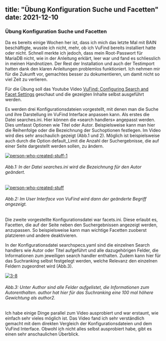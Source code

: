 title: "Übung Konfiguration Suche und Facetten"
date: 2021-12-10
---
<h3>Übung Konfiguration Suche und Facetten</h3>
<p>Da es bereits einige Wochen her ist, dass ich mich das letzte Mal mit BAIN beschäftigte, wusste ich nicht, mehr, ob ich VuFind bereits installiert hatte oder nicht. Schnell merkte ich jedoch, dass mein Root-Passwort für MariaDB nicht, wie in der Anleitung erklärt, leer war und fand es schliesslich in meinen Handnotizen. Der Rest der Installation und auch der Testimport hatten dank den klaren Anleitungen problemlos funktioniert. Ich nehmen mir für die Zukunft vor, gemachtes besser zu dokumentieren, um damit nicht so viel Zeit zu verlieren. </p>
<p>Für die Übung soll das Youtube Video <a href=" https://www.youtube.com/watch?v=qFbW8u9UQyM&list=PL5_8_wT3JpgE5rv38PwE2ulKlgzBY389y&index=5"> VuFind: Configuring Search and Facet Settings</a> geschaut und die gezeigten Inhalte selbst ausgeführt werden. </p>
<p>Es werden drei Konfigurationsdateien vorgestellt, mit denen man die Suche und ihre Darstellung im VuFind Interface anpassen kann. Als erstes die Datei searches.ini. Hier können die «search handlers» angepasst werden. Dies umfasst Optionen wie Titel oder Autor. Beispielsweise kann man hier die Reihenfolge oder die Bezeichnung der Suchoptionen festlegen. Im Video wird dies sehr anschaulich gezeigt (Abb.1 und 2). Möglich ist beispielsweise auch durch die Option default_Limit die Anzahl der Suchergebnisse, die auf einer Seite dargestellt werden sollen, zu ändern.</p>
<a href="https://ibb.co/y5Lw4k5"><img src="https://i.ibb.co/k0YRmD0/person-who-created-stuff-1.png" alt="person-who-created-stuff-1" border="0"></a>
<h6><i>Abb.1: In der Datei searches.ini wird die Bezeichnung für den Autor geändert. </i></h6>


<a href="https://ibb.co/KWJ2sPQ"><img src="https://i.ibb.co/zZzX2ML/person-who-created-stuff.png" alt="person-who-created-stuff" border="0"></a>
<h6><i>Abb.2: Im User Interface von VuFind wird dann der geänderte Begriff angezeigt. </i></h6>

<p>Die zweite vorgestellte Konfigurationsdatei war facets.ini. Diese erlaubt es, Facetten, die auf der Seite neben den Suchergebnissen angezeigt werden, anzupassen. So beispielsweise kann man wichtige Facetten zuoberst platzieren und andere deaktivieren.</p>
<p> In der Konfigurationsdatei searchspecs.yaml sind die einzelnen Search handlers wie Autor oder Titel aufgeführt und alle dazugehörigen Felder, die Informationen zum jeweiligen search handler enthalten. Zudem kann hier für das Suchranking selbst festgelegt werden, welche Relevanz den einzelnen Feldern zugeordnet wird (Abb.3). </p>
<a href="https://ibb.co/wM2dG35"><img src="https://i.ibb.co/Lns0jbV/3-8.png" alt="3-8" border="0"></a>
<h6><i>Abb.3: Unter Author sind alle Felder aufgelistet, die Informationen zum Autorenthalten. author hat hier für das Suchranking eine 100 mal höhere Gewichtung als author2. </i></h6>
<p>Ich habe einige Dinge parallel zum Video ausprobiert und war erstaunt, wie einfach sehr vieles möglich ist. Das Video fand ich sehr verständlich gemacht mit dem direkten Vergleich der Konfigurationsdateien und dem VuFind Interface. Obwohl ich nicht alles selbst ausprobiert habe, gibt es einen sehr anschaulichen Überblick. </p>


